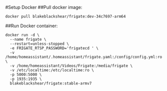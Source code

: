 #Setup Docker
##Pull docker image:
```
docker pull blakeblackshear/frigate:dev-34c7697-arm64 
```
##Run Docker container:
```
docker run -d \
  --name frigate \
  --restart=unless-stopped \
  -e FRIGATE_RTSP_PASSWORD='frigatecd ' \
  -v /home/homeassistant/.homeassistant/frigate.yaml:/config/config.yml:ro \
  -v /home/homeassistant/Videos/Frigate:/media/frigate \
  -v /etc/localtime:/etc/localtime:ro \
  -p 5000:5000 \
  -p 1935:1935 \
  blakeblackshear/frigate:stable-armv7
```
